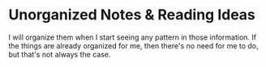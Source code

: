# Unorganized Notes & Reading Ideas

I will organize them when I start seeing any pattern in those information. If the things are already organized for me, then there's no need for me to do, but that's not always the case.
